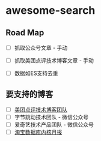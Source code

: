 # awesome-search


## Road Map

- [ ] 抓取公众号文章 - 手动
- [ ] 抓取美团点评技术博客文章 - 手动
- [ ] 数据如ES支持去重


## 要支持的博客

- [ ] [美团点评技术博客团队](https://tech.meituan.com/)
- [ ] 字节跳动技术团队 - 微信公众号
- [ ] 爱奇艺技术产品团队 - 微信公众号
- [ ] [淘宝数据库内核月报](http://mysql.taobao.org/monthly/)
